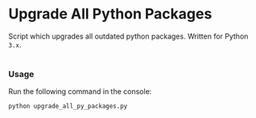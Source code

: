 # Upgrade All Python Packages
Script which upgrades all outdated python packages. Written for Python `3.x`.
<br><br>

### Usage
Run the following command in the console:
```py
python upgrade_all_py_packages.py
```
